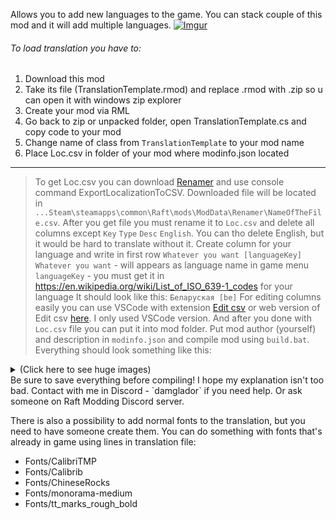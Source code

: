 Allows you to add new languages to the game. You can stack couple of this mod and it will add multiple languages.
[![Imgur](https://i.imgur.com/0uKK1F6.png)](https://i.imgur.com/0uKK1F6.png)
###### To load translation you have to:
1. Download this mod
2. Take its file (TranslationTemplate.rmod) and replace .rmod with .zip so u can open it with windows zip explorer 
3. Create your mod via RML 
4. Go back to zip or unpacked folder, open TranslationTemplate.cs and copy code to your mod
5. Change name of class from `TranslationTemplate` to your mod name
5. Place Loc.csv in folder of your mod where modinfo.json located
***
> To get Loc.csv you can download [Renamer](https://www.raftmodding.com/mods/renamer) and use console command ExportLocalizationToCSV. 
> Downloaded file will be located in `...Steam\steamapps\common\Raft\mods\ModData\Renamer\NameOfTheFile.csv`.
> After you get file you must rename it to `Loc.csv` and delete all columns except `Key` `Type` `Desc` `English`. You can tho delete English, but it would be hard to translate without it.
> Create column for your language and write in first row `Whatever you want [languageKey]`
> `Whatever you want` - will appears as language name in game menu
> `languageKey` - you must get it in https://en.wikipedia.org/wiki/List_of_ISO_639-1_codes for your language
> It should look like this: `Беларуская [be]`
> For editing columns easily you can use VSCode with extension [Edit csv](https://marketplace.visualstudio.com/items?itemName=janisdd.vscode-edit-csv) or web version of Edit csv [here](https://edit-csv.net). I only used VSCode version.
> And after you done with `Loc.csv` file you can put it into mod folder. Put mod author (yourself) and description in `modinfo.json` and compile mod using `build.bat`.
Everything should look something like this:
<details>
<summary>(Click here to see huge images)</summary>
[![here](https://imgur.com/D1PcGJw.png)](https://imgur.com/D1PcGJw.png)
****
[![here](https://imgur.com/maosWq4.png)](https://imgur.com/maosWq4.png)
****
[![here](https://imgur.com/2OVl3E3.png)](https://imgur.com/2OVl3E3.png)
****
[![here](https://imgur.com/bee6nuG.png)](https://imgur.com/bee6nuG.png)
</details>
Be sure to save everything before compiling!
I hope my explanation isn't too bad. Contact with me in Discord - `damglador` if you need help. Or ask someone on Raft Modding Discord server.



There is also a possibility to add normal fonts to the translation, but you need to have someone create them.
You can do something with fonts that's already in game using lines in translation file:
* Fonts/CalibriTMP
* Fonts/Calibrib
* Fonts/ChineseRocks
* Fonts/monorama-medium
* Fonts/tt_marks_rough_bold